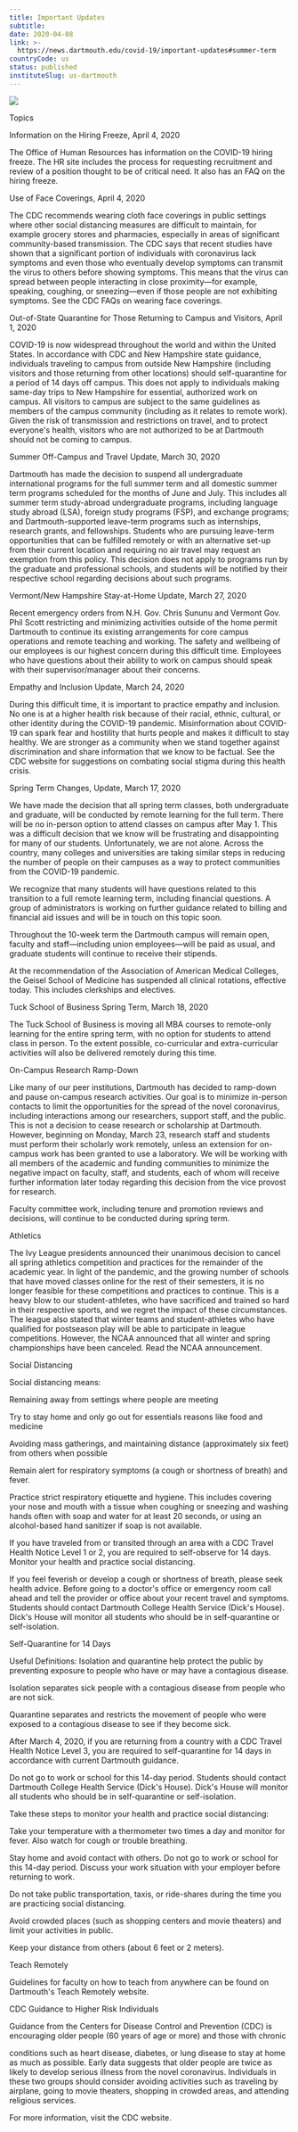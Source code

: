 ```yaml
---
title: Important Updates
subtitle: 
date: 2020-04-08
link: >-
  https://news.dartmouth.edu/covid-19/important-updates#summer-term
countryCode: us
status: published
instituteSlug: us-dartmouth
---
```

![](https://news.dartmouth.edu/sites/all/themes/dartmouth_base/favicon.ico)

Topics

Information on the Hiring Freeze, April 4, 2020

The Office of Human Resources has information on the COVID-19 hiring freeze. The HR site includes the process for requesting recruitment and review of a position thought to be of critical need. It also has an FAQ on the hiring freeze.



Use of Face Coverings, April 4, 2020

The CDC recommends wearing cloth face coverings in public settings where other social distancing measures are difficult to maintain, for example grocery stores and pharmacies, especially in areas of significant community-based transmission. The CDC says that recent studies have shown that a significant portion of individuals with coronavirus lack symptoms and even those who eventually develop symptoms can transmit the virus to others before showing symptoms. This means that the virus can spread between people interacting in close proximity—for example, speaking, coughing, or sneezing—even if those people are not exhibiting symptoms. See the CDC FAQs on wearing face coverings.



Out-of-State Quarantine for Those Returning to Campus and Visitors, April 1, 2020

COVID-19 is now widespread throughout the world and within the United States. In accordance with CDC and New Hampshire state guidance, individuals traveling to campus from outside New Hampshire (including visitors and those returning from other locations) should self-quarantine for a period of 14 days off campus. This does not apply to individuals making same-day trips to New Hampshire for essential, authorized work on campus. All visitors to campus are subject to the same guidelines as members of the campus community (including as it relates to remote work). Given the risk of transmission and restrictions on travel, and to protect everyone's health, visitors who are not authorized to be at Dartmouth should not be coming to campus.



Summer Off-Campus and Travel Update, March 30, 2020

Dartmouth has made the decision to suspend all undergraduate international programs for the full summer term and all domestic summer term programs scheduled for the months of June and July. This includes all summer term study-abroad undergraduate programs, including language study abroad (LSA), foreign study programs (FSP), and exchange programs; and Dartmouth-supported leave-term programs such as internships, research grants, and fellowships. Students who are pursuing leave-term opportunities that can be fulfilled remotely or with an alternative set-up from their current location and requiring no air travel may request an exemption from this policy. This decision does not apply to programs run by the graduate and professional schools, and students will be notified by their respective school regarding decisions about such programs.



Vermont/New Hampshire Stay-at-Home Update, March 27, 2020

Recent emergency orders from N.H. Gov. Chris Sununu and Vermont Gov. Phil Scott restricting and minimizing activities outside of the home permit Dartmouth to continue its existing arrangements for core campus operations and remote teaching and working. The safety and wellbeing of our employees is our highest concern during this difficult time. Employees who have questions about their ability to work on campus should speak with their supervisor/manager about their concerns.



Empathy and Inclusion Update, March 24, 2020

During this difficult time, it is important to practice empathy and inclusion. No one is at a higher health risk because of their racial, ethnic, cultural, or other identity during the COVID-19 pandemic. Misinformation about COVID-19 can spark fear and hostility that hurts people and makes it difficult to stay healthy. We are stronger as a community when we stand together against discrimination and share information that we know to be factual. See the CDC website for suggestions on combating social stigma during this health crisis.



Spring Term Changes, Update, March 17, 2020

We have made the decision that all spring term classes, both undergraduate and graduate, will be conducted by remote learning for the full term. There will be no in-person option to attend classes on campus after May 1. This was a difficult decision that we know will be frustrating and disappointing for many of our students. Unfortunately, we are not alone. Across the country, many colleges and universities are taking similar steps in reducing the number of people on their campuses as a way to protect communities from the COVID-19 pandemic.

We recognize that many students will have questions related to this transition to a full remote learning term, including financial questions. A group of administrators is working on further guidance related to billing and financial aid issues and will be in touch on this topic soon.

Throughout the 10-week term the Dartmouth campus will remain open, faculty and staff⁠—including union employees—will be paid as usual, and graduate students will continue to receive their stipends.

At the recommendation of the Association of American Medical Colleges, the Geisel School of Medicine has suspended all clinical rotations, effective today. This includes clerkships and electives.



Tuck School of Business Spring Term, March 18, 2020

The Tuck School of Business is moving all MBA courses to remote-only learning for the entire spring term, with no option for students to attend class in person. To the extent possible, co-curricular and extra-curricular activities will also be delivered remotely during this time.



On-Campus Research Ramp-Down

Like many of our peer institutions, Dartmouth has decided to ramp-down and pause on-campus research activities. Our goal is to minimize in-person contacts to limit the opportunities for the spread of the novel coronavirus, including interactions among our researchers, support staff, and the public. This is not a decision to cease research or scholarship at Dartmouth. However, beginning on Monday, March 23, research staff and students must perform their scholarly work remotely, unless an extension for on-campus work has been granted to use a laboratory. We will be working with all members of the academic and funding communities to minimize the negative impact on faculty, staff, and students, each of whom will receive further information later today regarding this decision from the vice provost for research.

Faculty committee work, including tenure and promotion reviews and decisions, will continue to be conducted during spring term.



Athletics

The Ivy League presidents announced their unanimous decision to cancel all spring athletics competition and practices for the remainder of the academic year. In light of the pandemic, and the growing number of schools that have moved classes online for the rest of their semesters, it is no longer feasible for these competitions and practices to continue. This is a heavy blow to our student-athletes, who have sacrificed and trained so hard in their respective sports, and we regret the impact of these circumstances. The league also stated that winter teams and student-athletes who have qualified for postseason play will be able to participate in league competitions. However, the NCAA announced that all winter and spring championships have been canceled. Read the NCAA announcement.



Social Distancing

Social distancing means:

Remaining away from settings where people are meeting

Try to stay home and only go out for essentials reasons like food and medicine

Avoiding mass gatherings, and maintaining distance (approximately six feet) from others when possible

Remain alert for respiratory symptoms (a cough or shortness of breath) and fever.

Practice strict respiratory etiquette and hygiene. This includes covering your nose and mouth with a tissue when coughing or sneezing and washing hands often with soap and water for at least 20 seconds, or using an alcohol-based hand sanitizer if soap is not available.



If you have traveled from or transited through an area with a CDC Travel Health Notice Level 1 or 2, you are required to self-observe for 14 days. Monitor your health and practice social distancing.

If you feel feverish or develop a cough or shortness of breath, please seek health advice. Before going to a doctor's office or emergency room call ahead and tell the provider or office about your recent travel and symptoms. Students should contact Dartmouth College Health Service (Dick's House). Dick's House will monitor all students who should be in self-quarantine or self-isolation.



Self-Quarantine for 14 Days

Useful Definitions: Isolation and quarantine help protect the public by preventing exposure to people who have or may have a contagious disease.

Isolation separates sick people with a contagious disease from people who are not sick.

Quarantine separates and restricts the movement of people who were exposed to a contagious disease to see if they become sick.

After March 4, 2020, if you are returning from a country with a CDC Travel Health Notice Level 3, you are required to self-quarantine for 14 days in accordance with current Dartmouth guidance.

Do not go to work or school for this 14-day period. Students should contact Dartmouth College Health Service (Dick's House). Dick's House will monitor all students who should be in self-quarantine or self-isolation.

Take these steps to monitor your health and practice social distancing:

Take your temperature with a thermometer two times a day and monitor for fever. Also watch for cough or trouble breathing.

Stay home and avoid contact with others. Do not go to work or school for this 14-day period. Discuss your work situation with your employer before returning to work.

Do not take public transportation, taxis, or ride-shares during the time you are practicing social distancing.

Avoid crowded places (such as shopping centers and movie theaters) and limit your activities in public.

Keep your distance from others (about 6 feet or 2 meters).



Teach Remotely

Guidelines for faculty on how to teach from anywhere can be found on Dartmouth's Teach Remotely website.



CDC Guidance to Higher Risk Individuals

Guidance from the Centers for Disease Control and Prevention (CDC) is encouraging older people (60 years of age or more) and those with chronic

conditions such as heart disease, diabetes, or lung disease to stay at home as much as possible. Early data suggests that older people are twice as likely to develop serious illness from the novel coronavirus. Individuals in these two groups should consider avoiding activities such as traveling by airplane, going to movie theaters, shopping in crowded areas, and attending religious services.

For more information, visit the CDC website.
